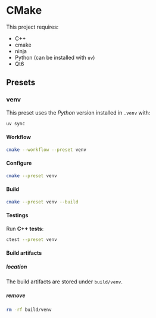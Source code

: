 # CMake

This project requires:

* C++
* cmake
* ninja
* Python (can be installed with `uv`)
* Qt6

## Presets

### venv

This preset uses the *Python* version installed in `.venv` with:

```bash
uv sync
```

#### Workflow

```bash
cmake --workflow --preset venv
```

#### Configure

```bash
cmake --preset venv
```

#### Build

```bash
cmake --preset venv --build
```

#### Testings

Run **C++ tests**:

```bash
ctest --preset venv
```

#### Build artifacts

##### location

The build artifacts are stored under `build/venv`.

##### remove

```bash
rm -rf build/venv
```
